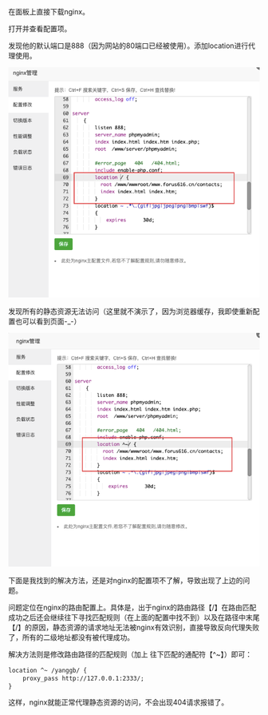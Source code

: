 在面板上直接下载nginx。

打开并查看配置项。

发现他的默认端口是888（因为网站的80端口已经被使用）。添加location进行代理使用。

![image-20210721144647738](02-nginx服务器使用.assets/image-20210721144647738.png)

发现所有的静态资源无法访问（这里就不演示了，因为浏览器缓存，我即使重新配置也可以看到页面-_-）

![image-20210721144329538](02-nginx服务器使用.assets/image-20210721144329538.png)

下面是我找到的解决方法，还是对nginx的配置项不了解，导致出现了上边的问题。

问题定位在nginx的路由配置上。具体是，出于nginx的路由路径【/】在路由匹配成功之后还会继续往下寻找匹配规则（在上面的配置中找不到）以及在路径中末尾【/】的原因，静态资源的请求地址无法被nginx有效识别，直接导致反向代理失败了，所有的二级地址都没有被代理成功。

解决方法则是修改路由路径的匹配规则（加上 往下匹配的通配符【^~】）即可：

```
location ^~ /yanggb/ {
    proxy_pass http://127.0.0.1:2333/;
}
```

这样，nginx就能正常代理静态资源的访问，不会出现404请求报错了。